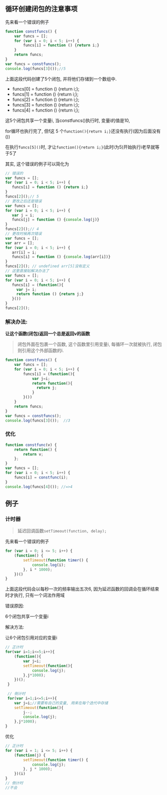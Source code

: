 ## 循环创建闭包的注意事项

先来看一个错误的例子

```javascript
function constfuncs() {
    var funcs = [];
    for (var i = 0; i < 5; i++) {
        funcs[i] = function () {return i;}
    }
    return funcs;
}
var funcs = constfuncs();
console.log(funcs[3]());//5
```

上面这段代码创建了5个闭包, 并将他们存储到一个数组中.

- funcs[0] = function () {return i;};
- funcs[1] = function () {return i;};
- funcs[2] = function () {return i;};
- funcs[3] = function () {return i;};
- funcs[4] = function () {return i;};

这5个闭包共享一个变量i, 当constfuncs()执行时, 变量i的值是10, 

for循环也执行完了, 但f这 5 个`function(){return i;}`还没有执行(因为后面没有())

在执行`funcs[5]()`时, 才让`function(){return i;}`(此时i为5)开始执行i老早就等于5了

其实, 这个错误的例子可以简化为

```javascript
// 错误的
var funcs = [];
for (var i = 0; i < 5; i++) {
   funcs[i] = function () {return i;}
}
funcs[2]();// 5
// 更改之后还是错误
var funcs = [];
for (var i = 0; i < 5; i++) {
   var j = i;
   funcs[j] = function () {console.log(j)}
}
funcs[2]();// 4
// 更改时候再次错误
var funcs = [];
var arr = [];
for (var i = 0; i < 5; i++) {
   arr[i] = i;
   funcs[i] = function () {console.log(arr[i])}
}
funcs[2](); // undefined arr[5]没有定义
// 这里直接贴解决办法了
var funcs = [];
for (var i = 0; i < 5; i++) {
   funcs[i] = (function(){
     var j= i;
     return function () {return j;}
   }())
}
funcs[2]();
```


### 解决办法:

**让这个函数(闭包)返回一个总是返回v的函数**

> 闭包外面在包裹一个函数, 这个函数里引用变量i, 每循环一次就被执行, 闭包则引用这个外部函数的i.


```javascript
function constfuncs() {
    var funcs = [];
    for (var i = 0; i < 5; i++) {
        funcs[i] = (function(){
        	var j=i;
        	return function(){
              return j;
        	}
        }())
    }
    return funcs;
}
var funcs = constfuncs();
console.log(funcs[3]());  //3
```

### 优化

```javascript
function constfunc(v) {
    return function() {
        return v;
    };
}
var funcs = [];
for (var i = 0; i < 5; i++) {
    funcs[i] = constfunc(i);
}
console.log(funcs[4]()); //=>4
```

## 例子

### 计时器

> 延迟回调函数`setTimeout(function, delay);`

先来看一个错误的例子

```javascript
for (var i = 0; i <= 5; i++) {
    (function() {
        setTimeout(function timer() {
            console.log(i);
        }, i * 1000);
    })()
}
```

上面这段代码会以每秒一次的频率输出五次6, 因为延迟函数的回调会在循环结束时才执行, 只有一个词法作用域

错误原因: 

6个闭包共享一个变量i

解决方法:

让6个闭包引用对应的变量i
​	
```javascript
// 正计时
for(var i=1;i<=5;i++){
    (function(){
        var j=i;
        setTimeout(function(){
            console.log(j);
        },j*1000);
    })();
 }
 
 // 倒计时
 for(var i=1;i<=5;i++){
    var j=i;//需要有自己的变量, 用来在每个迭代中存储
    setTimeout(function(){
        j--;
        console.log(j);
    },j*1000);
}
```

优化

```javascript
// 正计时
for (var i = 1; i <= 5; i++) {
    (function(j) {
        setTimeout(function timer() {
            console.log(j);
        }, j * 1000);
    })(i)
}
// 倒计时
//不会
```


